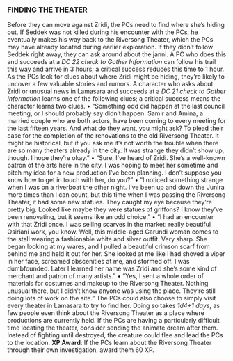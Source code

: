 ### FINDING THE THEATER 
Before they can move against Zridi, the PCs need to find where she’s hiding out. If Seddek was not killed during his encounter with the PCs, he eventually makes his way back to the Riversong Theater, which the PCs may have already located during earlier exploration. If they didn’t follow Seddek right away, they can ask around about the janni. A PC who does this and succeeds at a *DC 22 check to Gather Information* can follow his trail this way and arrive in 3 hours; a critical success reduces this time to 1 hour. 
As the PCs look for clues about where Zridi might be hiding, they’re likely to uncover a few valuable stories and rumors. A character who asks about Zridi or unusual news in Lamasara and succeeds at a *DC 21 check to Gather Information* learns one of the following clues; a critical success means the character learns two clues. 
• “Something odd did happen at the last council meeting, or I should probably say didn’t happen. Samir and Amina, a married couple who are both actors, have been coming to every meeting for the last fifteen years. And what do they want, you might ask? To plead their case for the completion of the renovations to the old Riversong Theater. It might be historical, but if you ask me it’s not worth the trouble when there are so many theaters already in the city. It was strange they didn’t show up, though. I hope they’re okay.” 
• “Sure, I’ve heard of Zridi. She’s a well-known patron of the arts here in the city. I was hoping to meet her sometime and pitch my idea for a new production I’ve been planning. I don’t suppose you know how to get in touch with her, do you?” 
• “I noticed something strange when I was on a riverboat the other night. I’ve been up and down the Junira more times than I can count, but this time when I was passing the Riversong Theater, it had some new statues. They caught my eye because they’re pretty big. Looked like maybe they were statues of griffons? I know they’ve been renovating, but it seems like an odd choice.” 
• “I had an encounter with that Zridi once. I was selling scarves in the market: really beautiful Osiriani work, you know. Well, this middle-aged Garundi woman comes to the stall wearing a fashionable white and silver outfit. Very sharp. She began looking at my wares, and I pulled a beautiful crimson scarf from behind me and held it out for her. She looked at me like I had shoved a viper in her face, screamed obscenities at me, and stormed off. I was dumbfounded. Later I learned her name was Zridi and she’s some kind of merchant and patron of many artists.” 
• “Yes, I sent a whole order of materials for costumes and makeup to the Riversong Theater. Nothing unusual there, but I didn’t know anyone was using the place. They’re still doing lots of work on the site.” The PCs could also choose to simply visit every theater in Lamasara to try to find her. Doing so takes *1d4+1 days*, as few people even think about the Riversong Theater as a place where productions are currently held. If the PCs are having a particularly difficult time locating the theater, consider sending the animate dream after them. Instead of fighting until destroyed, the creature could flee and lead the PCs to the location. 
**XP Award**: If the PCs learn about the Riversong Theater through their own investigation, award them 60 XP.